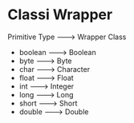 # Classi Wrapper
Primitive Type      --->      Wrapper Class  
  -  boolean        --->          Boolean  
  -  byte           --->          Byte  
  -  char           --->          Character  
  -  float          --->          Float  
  -  int            --->          Integer  
  -  long           --->          Long  
  -  short          --->          Short  
  -  double         --->          Double
